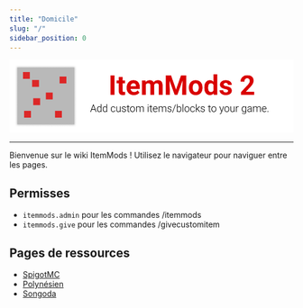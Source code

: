 ```yaml
---
title: "Domicile"
slug: "/"
sidebar_position: 0
---
```


![En-tête](https://github.com/CodeDoctorDE/ItemMods/blob/develop/assets/header.png?raw=true)

---

Bienvenue sur le wiki ItemMods ! Utilisez le navigateur pour naviguer entre les pages.

## Permisses

- `itemmods.admin` pour les commandes /itemmods
- `itemmods.give` pour les commandes /givecustomitem

## Pages de ressources

* [SpigotMC](https://www.spigotmc.org/resources/72461/)
* [Polynésien](https://polymart.org/resource/15)
* [Songoda](https://songoda.com/marketplace/product/162)
